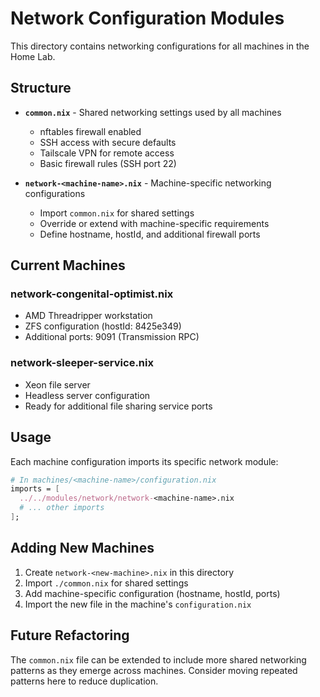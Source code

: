 # Network Configuration Modules

This directory contains networking configurations for all machines in the Home Lab.

## Structure

- **`common.nix`** - Shared networking settings used by all machines
  - nftables firewall enabled
  - SSH access with secure defaults
  - Tailscale VPN for remote access
  - Basic firewall rules (SSH port 22)

- **`network-<machine-name>.nix`** - Machine-specific networking configurations
  - Import `common.nix` for shared settings
  - Override or extend with machine-specific requirements
  - Define hostname, hostId, and additional firewall ports

## Current Machines

### network-congenital-optimist.nix
- AMD Threadripper workstation
- ZFS configuration (hostId: 8425e349)
- Additional ports: 9091 (Transmission RPC)

### network-sleeper-service.nix  
- Xeon file server
- Headless server configuration
- Ready for additional file sharing service ports

## Usage

Each machine configuration imports its specific network module:

```nix
# In machines/<machine-name>/configuration.nix
imports = [
  ../../modules/network/network-<machine-name>.nix
  # ... other imports
];
```

## Adding New Machines

1. Create `network-<new-machine>.nix` in this directory
2. Import `./common.nix` for shared settings
3. Add machine-specific configuration (hostname, hostId, ports)
4. Import the new file in the machine's `configuration.nix`

## Future Refactoring

The `common.nix` file can be extended to include more shared networking patterns as they emerge across machines. Consider moving repeated patterns here to reduce duplication.
